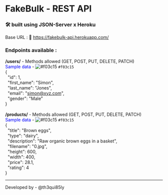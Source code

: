 # FakeBulk - REST API

### 🛠️ built using JSON-Server x Heroku

Base URL : 🔗 https://fakebulk-api.herokuapp.com/

### Endpoints available :

**/users/** - Methods allowed (GET, POST, PUT, DELETE, PATCH) <br />
<span style="color: blue">Sample data</span> - ![#f03c15](https://via.placeholder.com/15/f03c15/000000?text=+) `#f03c15`
<br />
{<br />
&nbsp;&nbsp;"id": 1,<br />
&nbsp;&nbsp;"first_name": "Simon",<br />
&nbsp;&nbsp;"last_name": "Jones",<br />
&nbsp;&nbsp;"email": "simon@xyz.com",<br />
&nbsp;&nbsp;"gender": "Male"<br />
}
<br /><br />
**/products/** - Methods allowed (GET, POST, PUT, DELETE, PATCH) <br />
<span style="color: blue">Sample data</span> - ![#f03c15](https://via.placeholder.com/15/f03c15/000000?text=+) `#f03c15`
<br />
{<br />
&nbsp;&nbsp;"title": "Brown eggs",<br />
&nbsp;&nbsp;"type": "dairy",<br />
&nbsp;&nbsp;"description": "Raw organic brown eggs in a basket",<br />
&nbsp;&nbsp;"filename": "0.jpg",<br />
&nbsp;&nbsp;"height": 600,<br />
&nbsp;&nbsp;"width": 400,<br />
&nbsp;&nbsp;"price": 28.1,<br />
&nbsp;&nbsp;"rating": 4<br />
}

<hr> 

Developed by - @th3qui85ly
